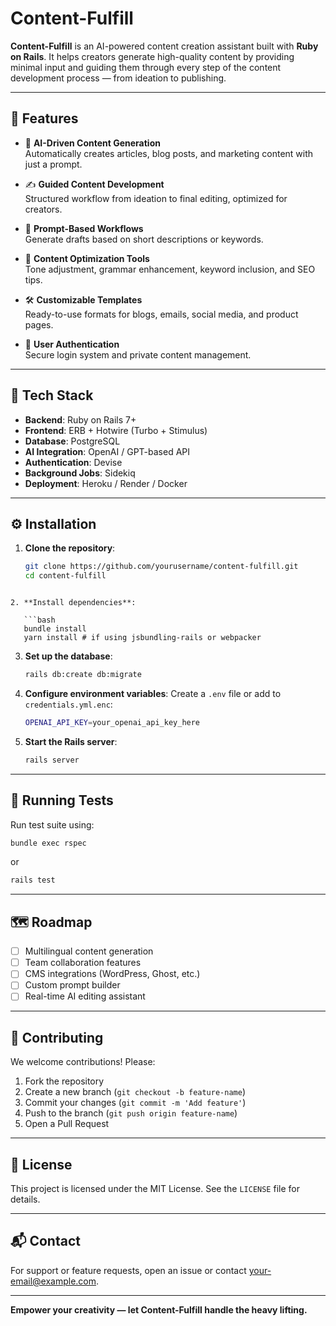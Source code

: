 # Content-Fulfill

**Content-Fulfill** is an AI-powered content creation assistant built with **Ruby on Rails**. It helps creators generate high-quality content by providing minimal input and guiding them through every step of the content development process — from ideation to publishing.

---

## 🚀 Features

- 🤖 **AI-Driven Content Generation**  
  Automatically creates articles, blog posts, and marketing content with just a prompt.

- ✍️ **Guided Content Development**  
  Structured workflow from ideation to final editing, optimized for creators.

- 📌 **Prompt-Based Workflows**  
  Generate drafts based on short descriptions or keywords.

- 🧠 **Content Optimization Tools**  
  Tone adjustment, grammar enhancement, keyword inclusion, and SEO tips.

- 🛠️ **Customizable Templates**  
  Ready-to-use formats for blogs, emails, social media, and product pages.

- 🔐 **User Authentication**  
  Secure login system and private content management.

---

## 🧱 Tech Stack

- **Backend**: Ruby on Rails 7+
- **Frontend**: ERB + Hotwire (Turbo + Stimulus)
- **Database**: PostgreSQL
- **AI Integration**: OpenAI / GPT-based API
- **Authentication**: Devise
- **Background Jobs**: Sidekiq
- **Deployment**: Heroku / Render / Docker

---

## ⚙️ Installation

1. **Clone the repository**:
   ```bash
   git clone https://github.com/yourusername/content-fulfill.git
   cd content-fulfill
```

2. **Install dependencies**:

   ```bash
   bundle install
   yarn install # if using jsbundling-rails or webpacker
   ```

3. **Set up the database**:

   ```bash
   rails db:create db:migrate
   ```

4. **Configure environment variables**:
   Create a `.env` file or add to `credentials.yml.enc`:

   ```bash
   OPENAI_API_KEY=your_openai_api_key_here
   ```

5. **Start the Rails server**:

   ```bash
   rails server
   ```

---

## 🧪 Running Tests

Run test suite using:

```bash
bundle exec rspec
```

or

```bash
rails test
```

---

## 🗺️ Roadmap

* [ ] Multilingual content generation
* [ ] Team collaboration features
* [ ] CMS integrations (WordPress, Ghost, etc.)
* [ ] Custom prompt builder
* [ ] Real-time AI editing assistant

---

## 🤝 Contributing

We welcome contributions! Please:

1. Fork the repository
2. Create a new branch (`git checkout -b feature-name`)
3. Commit your changes (`git commit -m 'Add feature'`)
4. Push to the branch (`git push origin feature-name`)
5. Open a Pull Request

---

## 📄 License

This project is licensed under the MIT License. See the `LICENSE` file for details.

---

## 📬 Contact

For support or feature requests, open an issue or contact [your-email@example.com](mailto:your-email@example.com).

---

**Empower your creativity — let Content-Fulfill handle the heavy lifting.**
